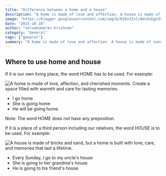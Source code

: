 ```yaml
---
title: "Difference between a home and a house"
description: "A home is made of love and affection. A house is made of sand and bricks. From the above statement, you could understand the difference between a hous"
image: "https://blogger.googleusercontent.com/img/b/R29vZ2xl/AVvXsEgn35gTHFfX3va-LJp-mcx6i64jLEpM2w7iZ8PxZr8iE1xxIEAVWi1wF7eoi_YbvoJFzqgOTu4M0vEisCBHWO0WivAkdlfIWueH8MdR-F35qegvkYJZM0sfb9AJquLeXta6mf_gLw8WljbxfotZNxvzHelm2HusnXZTq-XWl9_pyqlrdNL-c_wi1vSXlR7Y/s1600/home-with-love-affection.webp"
date: "2015-10-18"
author: "selvakumaran-krishnan"
category: "General"
tags: ["general"]
summary: "A home is made of love and affection. A house is made of sand and bricks. From the above statement, you could understand the difference between a house and a home."
---
```


Where to use home and house
---------------------------

If it is our own living place, the word HOME has to be used. For example:

![A home is made of love, affection, and cherished moments. Create a space filled with warmth and care for lasting memories.](https://blogger.googleusercontent.com/img/b/R29vZ2xl/AVvXsEgn35gTHFfX3va-LJp-mcx6i64jLEpM2w7iZ8PxZr8iE1xxIEAVWi1wF7eoi_YbvoJFzqgOTu4M0vEisCBHWO0WivAkdlfIWueH8MdR-F35qegvkYJZM0sfb9AJquLeXta6mf_gLw8WljbxfotZNxvzHelm2HusnXZTq-XWl9_pyqlrdNL-c_wi1vSXlR7Y/s1600/home-with-love-affection.webp "Home is Made of Love and Affection")

*   I go home
*   She is going home
*   He will be going home.

Note: The word HOME does not have any preposition.

If it is a place of a third person including our relatives, the word HOUSE is to be used. For example:

![A house is made of bricks and sand, but a home is built with love, care, and memories that last a lifetime.](https://blogger.googleusercontent.com/img/b/R29vZ2xl/AVvXsEgER2VLYymjImCXeQib5kDSl5oC9I4qhSQA8mjLWZKohlcuKoL2pKDUhgxY1EDEyo6D7OKBuhp9795BCvKXm0wOKgTwoNMFlT7EPwQ68KprfiFdhNQg8NWJkJGmcm_ya3h9HWhvd1SH9NwSnirdTxbq7SPYe7h3EHXb7-q7Cf9YG9fPniEMSxU0vfI5gUF4/s1600/house-made-with-bricks-sand.webp "House is Made of Bricks and Sand")

*   Every Sunday, I go to my uncle's house
*   She is going to her grandma's house
*   He is going to his friend's house